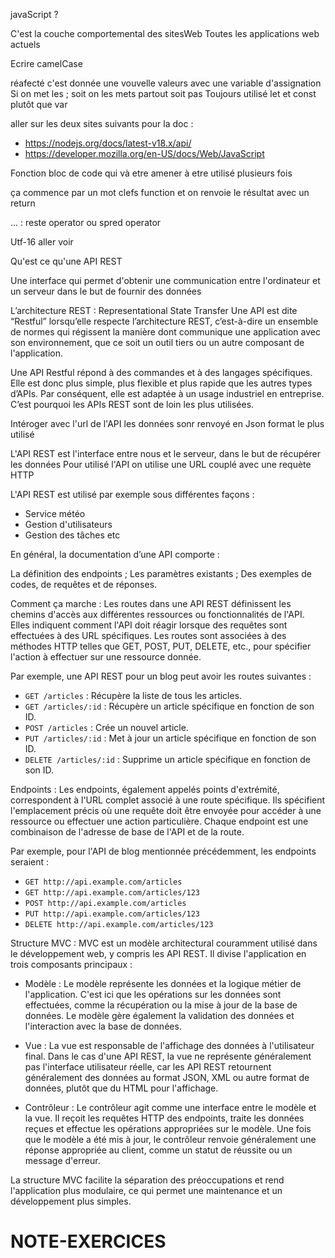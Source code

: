

javaScript ?

C'est la couche comportemental des sitesWeb
Toutes les applications web actuels

Ecrire camelCase

réafecté c'est donnée une vouvelle valeurs avec une variable d'assignation
Si on met les ; soit on les mets partout soit pas
Toujours utilisé let et const plutôt que var

aller sur les deux sites suivants pour la doc :
- https://nodejs.org/docs/latest-v18.x/api/
- https://developer.mozilla.org/en-US/docs/Web/JavaScript

Fonction bloc de code qui và etre amener à etre utilisé plusieurs fois

ça commence par un mot clefs function et on renvoie le résultat avec un return 

... : reste operator ou spred operator

Utf-16 aller voir

Qu'est ce qu'une API REST

Une interface qui permet d'obtenir une communication entre l'ordinateur et un serveur dans le but de fournir des données

L’architecture REST : Representational State Transfer
Une API est dite “Restful” lorsqu’elle respecte l’architecture REST, c’est-à-dire un ensemble de normes qui régissent la manière dont communique une application avec son environnement, que ce soit un outil tiers ou un autre composant de l'application.


Une API Restful répond à des commandes et à des langages spécifiques. Elle est donc plus simple, plus flexible et plus rapide que les autres types d’APIs. Par conséquent, elle est adaptée à un usage industriel en entreprise. C’est pourquoi les APIs REST sont de loin les plus utilisées.

Intéroger avec l'url de l'API
les données sonr renvoyé en Json format le plus utilisé

L'API REST est l'interface entre nous et le serveur, dans le but de récupérer les données
Pour utilisé l'API on utilise une URL couplé avec une requète HTTP

L'API REST est utilisé par exemple sous différentes façons :
- Service météo 
- Gestion d'utilisateurs
- Gestion des tâches
etc

En général, la documentation d’une API comporte :

La définition des endpoints ;
Les paramètres existants ;
Des exemples de codes, de requêtes et de réponses.

Comment ça marche :
Les routes dans une API REST définissent les chemins d'accès aux différentes ressources ou fonctionnalités de l'API. Elles indiquent comment l'API doit réagir lorsque des requêtes sont effectuées à des URL spécifiques. Les routes sont associées à des méthodes HTTP telles que GET, POST, PUT, DELETE, etc., pour spécifier l'action à effectuer sur une ressource donnée.

Par exemple, une API REST pour un blog peut avoir les routes suivantes :
- `GET /articles` : Récupère la liste de tous les articles.
- `GET /articles/:id` : Récupère un article spécifique en fonction de son ID.
- `POST /articles` : Crée un nouvel article.
- `PUT /articles/:id` : Met à jour un article spécifique en fonction de son ID.
- `DELETE /articles/:id` : Supprime un article spécifique en fonction de son ID.

Endpoints :
Les endpoints, également appelés points d'extrémité, correspondent à l'URL complet associé à une route spécifique. Ils spécifient l'emplacement précis où une requête doit être envoyée pour accéder à une ressource ou effectuer une action particulière. Chaque endpoint est une combinaison de l'adresse de base de l'API et de la route.

Par exemple, pour l'API de blog mentionnée précédemment, les endpoints seraient :
- `GET http://api.example.com/articles`
- `GET http://api.example.com/articles/123`
- `POST http://api.example.com/articles`
- `PUT http://api.example.com/articles/123`
- `DELETE http://api.example.com/articles/123`

Structure MVC  :
MVC est un modèle architectural couramment utilisé dans le développement web, y compris les API REST. Il divise l'application en trois composants principaux :

- Modèle : Le modèle représente les données et la logique métier de l'application. C'est ici que les opérations sur les données sont effectuées, comme la récupération ou la mise à jour de la base de données. Le modèle gère également la validation des données et l'interaction avec la base de données.

- Vue : La vue est responsable de l'affichage des données à l'utilisateur final. Dans le cas d'une API REST, la vue ne représente généralement pas l'interface utilisateur réelle, car les API REST retournent généralement des données au format JSON, XML ou autre format de données, plutôt que du HTML pour l'affichage.

- Contrôleur : Le contrôleur agit comme une interface entre le modèle et la vue. Il reçoit les requêtes HTTP des endpoints, traite les données reçues et effectue les opérations appropriées sur le modèle. Une fois que le modèle a été mis à jour, le contrôleur renvoie généralement une réponse appropriée au client, comme un statut de réussite ou un message d'erreur.

La structure MVC facilite la séparation des préoccupations et rend l'application plus modulaire, ce qui permet une maintenance et un développement plus simples.

# NOTE-EXERCICES
